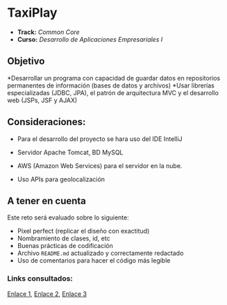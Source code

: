 # TaxiPlay

* **Track:** _Common Core_
* **Curso:** _Desarrollo de Aplicaciones Empresariales I_

## Objetivo

*Desarrollar un programa con capacidad de guardar datos en repositorios permanentes de información (bases de datos y archivos) 
*Usar librerías especializadas (JDBC, JPA), el patrón de arquitectura MVC y el desarrollo web (JSPs, JSF y AJAX)


## Consideraciones: 

* Para el desarrollo del proyecto se hara uso del IDE IntelliJ

* Servidor Apache Tomcat, BD MySQL

* AWS (Amazon Web Services) para el servidor en la nube.

* Uso APIs para geolocalización


## A tener en cuenta

Este reto será evaluado sobre lo siguiente:

* Pixel perfect (replicar el diseño con exactitud)
* Nombramiento de clases, id, etc
* Buenas prácticas de codificación
* Archivo `README.md` actualizado y correctamente redactado
* Uso de comentarios para hacer el código más legible

### Links consultados:

[Enlace 1][1], [Enlace 2][2], [Enlace 3][3]

 [1]: https://docs.oracle.com/javase/7/docs/api/
 [2]: https://aws.amazon.com/es/
 [3]: https://cloud.google.com/maps-platform/?hl=es
